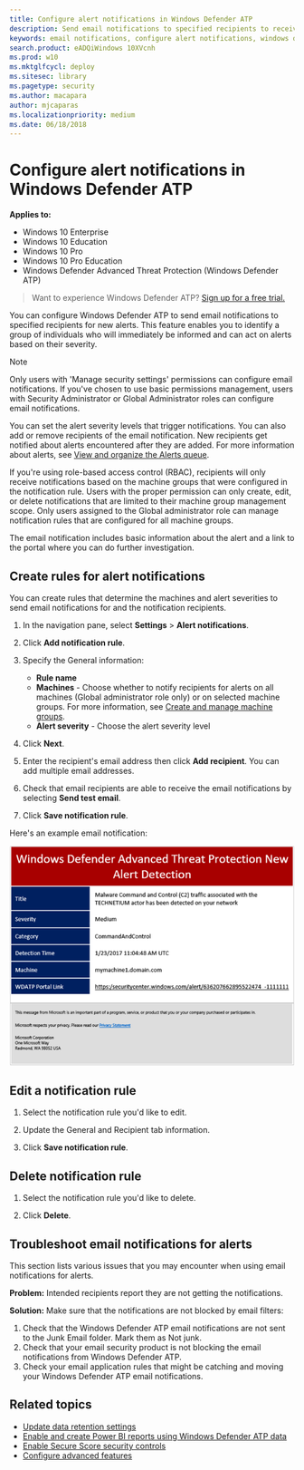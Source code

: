 ```yaml
---
title: Configure alert notifications in Windows Defender ATP
description: Send email notifications to specified recipients to receive new alerts based on severity with Windows Defender ATP on Windows 10 Enterprise, Pro, and Education editions.
keywords: email notifications, configure alert notifications, windows defender atp notifications, windows defender atp alerts, windows 10 enterprise, windows 10 education
search.product: eADQiWindows 10XVcnh
ms.prod: w10
ms.mktglfcycl: deploy
ms.sitesec: library
ms.pagetype: security
ms.author: macapara
author: mjcaparas
ms.localizationpriority: medium
ms.date: 06/18/2018
---
```


# Configure alert notifications in Windows Defender ATP

**Applies to:**

- Windows 10 Enterprise
- Windows 10 Education
- Windows 10 Pro
- Windows 10 Pro Education
- Windows Defender Advanced Threat Protection (Windows Defender ATP)



>Want to experience Windows Defender ATP? [Sign up for a free trial.](https://www.microsoft.com/en-us/WindowsForBusiness/windows-atp?ocid=docs-wdatp-emailconfig-abovefoldlink)

You can configure Windows Defender ATP to send email notifications to specified recipients for new alerts. This feature enables you to identify a group of individuals who will immediately be informed and can act on alerts based on their severity.

> [!NOTE]
> Only users with 'Manage security settings' permissions can configure email notifications. If you've chosen to use basic permissions management, users with Security Administrator or Global Administrator roles can configure email notifications.

You can set the alert severity levels that trigger notifications. You can also add or remove recipients of the email notification. New recipients get notified about alerts encountered after they are added. For more information about alerts, see [View and organize the Alerts queue](alerts-queue-windows-defender-advanced-threat-protection.md).

If you're using role-based access control (RBAC), recipients will only receive notifications based on the machine groups that were configured in the notification rule.
Users with the proper permission can only create, edit, or delete notifications that are limited to their machine group management scope.
Only users assigned to the Global administrator role can manage notification rules that are configured for all machine groups.

The email notification includes basic information about the alert and a link to the portal where you can do further investigation.


## Create rules for alert notifications
You can create rules that determine the machines and alert severities to send email notifications for and the notification recipients.


1. In the navigation pane, select **Settings** > **Alert notifications**.

2. Click **Add notification rule**.

3.	Specify the General information:
    - **Rule name**
    - **Machines** - Choose whether to notify recipients for alerts on all machines (Global administrator role only) or on selected machine groups. For more information, see [Create and manage machine groups](machine-groups-windows-defender-advanced-threat-protection.md).
    - **Alert severity** - Choose the alert severity level

4. Click **Next**.
	
5. Enter the recipient's email address then click **Add recipient**. You can add multiple email addresses.

6. Check that email recipients are able to receive the email notifications by selecting **Send test email**.

7. Click **Save notification rule**.

Here's an example email notification:

![Image of example email notification](images/atp-example-email-notification.png)

## Edit a notification rule
1. Select the notification rule you'd like to edit.

2. Update the General and Recipient tab information.

3. Click **Save notification rule**.


## Delete notification rule

1. Select the notification rule you'd like to delete.

2. Click **Delete**.


## Troubleshoot email notifications for alerts
This section lists various issues that you may encounter when using email notifications for alerts.

**Problem:** Intended recipients report they are not getting the notifications.

**Solution:** Make sure that the notifications are not blocked by email filters:

1.	Check that the Windows Defender ATP email notifications are not sent to the Junk Email folder. Mark them as Not junk.
2.	Check that your email security product is not blocking the email notifications from Windows Defender ATP.
3.	Check your email application rules that might be catching and moving your Windows Defender ATP email notifications.

## Related topics
- [Update data retention settings](data-retention-settings-windows-defender-advanced-threat-protection.md)
- [Enable and create Power BI reports using Windows Defender ATP data](powerbi-reports-windows-defender-advanced-threat-protection.md)
- [Enable Secure Score security controls](enable-secure-score-windows-defender-advanced-threat-protection.md)
- [Configure advanced features](advanced-features-windows-defender-advanced-threat-protection.md)